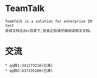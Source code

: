 # TeamTalk
	TeamTalk is a solution for enterprise IM
	test	
	具体文档见doc目录下,安装之前请仔细阅读相关文档。
	
# 交流
	* qq群1:341273218(已满)
	* qq群2:437335108(已满)
